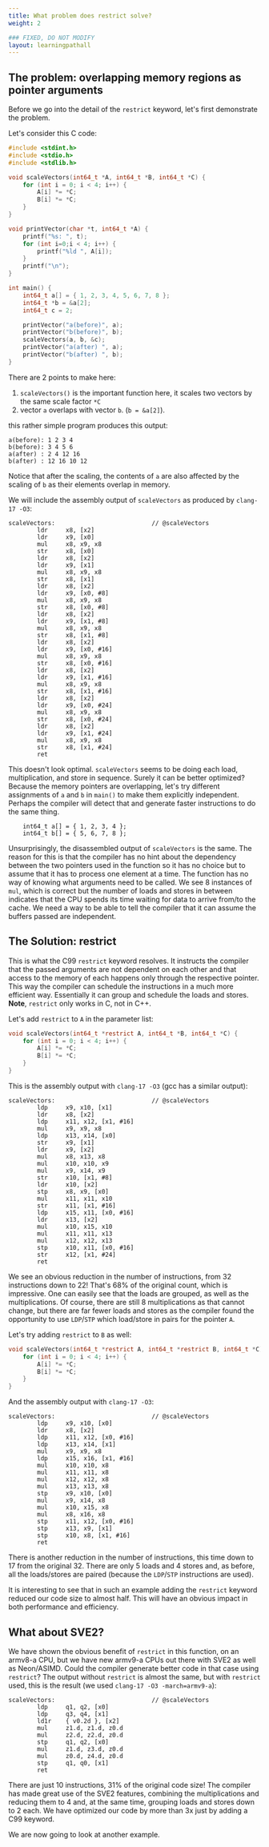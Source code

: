 ```yaml
---
title: What problem does restrict solve?
weight: 2

### FIXED, DO NOT MODIFY
layout: learningpathall
---
```


## The problem: overlapping memory regions as pointer arguments

Before we go into the detail of the `restrict` keyword, let's first demonstrate the problem.

Let's consider this C code:
```C
#include <stdint.h>
#include <stdio.h>
#include <stdlib.h>

void scaleVectors(int64_t *A, int64_t *B, int64_t *C) {
    for (int i = 0; i < 4; i++) {
        A[i] *= *C;
        B[i] *= *C;
    }
}

void printVector(char *t, int64_t *A) {
    printf("%s: ", t);
    for (int i=0;i < 4; i++) {
        printf("%ld ", A[i]);
    }
    printf("\n");
}

int main() {
    int64_t a[] = { 1, 2, 3, 4, 5, 6, 7, 8 };
    int64_t *b = &a[2];
    int64_t c = 2;

    printVector("a(before)", a);
    printVector("b(before)", b);
    scaleVectors(a, b, &c);
    printVector("a(after) ", a);
    printVector("b(after) ", b);
}
```

There are 2 points to make here:
1. `scaleVectors()` is the important function here, it scales two vectors by the same scale factor `*C`
2. vector `a` overlaps with vector `b`. (`b = &a[2]`). 

this rather simple program produces this output:
```
a(before): 1 2 3 4 
b(before): 3 4 5 6 
a(after) : 2 4 12 16 
b(after) : 12 16 10 12
```

Notice that after the scaling, the contents of `a` are also affected by the scaling of `b` as their elements overlap in memory.

We will include the assembly output of `scaleVectors` as produced by `clang-17 -O3`:

```
scaleVectors:                           // @scaleVectors
        ldr     x8, [x2]
        ldr     x9, [x0]
        mul     x8, x9, x8
        str     x8, [x0]
        ldr     x8, [x2]
        ldr     x9, [x1]
        mul     x8, x9, x8
        str     x8, [x1]
        ldr     x8, [x2]
        ldr     x9, [x0, #8]
        mul     x8, x9, x8
        str     x8, [x0, #8]
        ldr     x8, [x2]
        ldr     x9, [x1, #8]
        mul     x8, x9, x8
        str     x8, [x1, #8]
        ldr     x8, [x2]
        ldr     x9, [x0, #16]
        mul     x8, x9, x8
        str     x8, [x0, #16]
        ldr     x8, [x2]
        ldr     x9, [x1, #16]
        mul     x8, x9, x8
        str     x8, [x1, #16]
        ldr     x8, [x2]
        ldr     x9, [x0, #24]
        mul     x8, x9, x8
        str     x8, [x0, #24]
        ldr     x8, [x2]
        ldr     x9, [x1, #24]
        mul     x8, x9, x8
        str     x8, [x1, #24]
        ret
```

This doesn't look optimal. `scaleVectors` seems to be doing each load, multiplication, and store in sequence. Surely it can be better optimized? Because the memory pointers are overlapping, let's try different assignments of `a` and `b` in `main()` to make them explicitly independent. Perhaps the compiler will detect that and generate faster instructions to do the same thing.

```
    int64_t a[] = { 1, 2, 3, 4 };
    int64_t b[] = { 5, 6, 7, 8 };
```

Unsurprisingly, the disassembled output of `scaleVectors` is the same. The reason for this is that the compiler has no hint about the dependency between the two pointers used in the function so it has no choice but to assume that it has to process one element at a time. The function has no way of knowing what arguments need to be called.  We see 8 instances of `mul`, which is correct but the number of loads and stores in between indicates that the CPU spends its time waiting for data to arrive from/to the cache. We need a way to be able to tell the compiler that it can assume the buffers passed are independent.

## The Solution: restrict

This is what the C99 `restrict` keyword resolves. It instructs the compiler that the passed arguments are not dependent on each other and that access to the memory of each happens only through the respective pointer. This way the compiler can schedule the instructions in a much more efficient way. Essentially it can group and schedule the loads and stores. **Note**, `restrict` only works in C, not in C++.

Let's add `restrict` to `A` in the parameter list:
```C
void scaleVectors(int64_t *restrict A, int64_t *B, int64_t *C) {
    for (int i = 0; i < 4; i++) {
        A[i] *= *C;
        B[i] *= *C;
    }
}
```

This is the assembly output with `clang-17 -O3` (gcc has a similar output):

```assembly
scaleVectors:                           // @scaleVectors
        ldp     x9, x10, [x1]
        ldr     x8, [x2]
        ldp     x11, x12, [x1, #16]
        mul     x9, x9, x8
        ldp     x13, x14, [x0]
        str     x9, [x1]
        ldr     x9, [x2]
        mul     x8, x13, x8
        mul     x10, x10, x9
        mul     x9, x14, x9
        str     x10, [x1, #8]
        ldr     x10, [x2]
        stp     x8, x9, [x0]
        mul     x11, x11, x10
        str     x11, [x1, #16]
        ldp     x15, x11, [x0, #16]
        ldr     x13, [x2]
        mul     x10, x15, x10
        mul     x11, x11, x13
        mul     x12, x12, x13
        stp     x10, x11, [x0, #16]
        str     x12, [x1, #24]
        ret
```

We see an obvious reduction in the number of instructions, from 32 instructions down to 22! That's 68% of the original count, which is impressive. One can easily see that the loads are grouped, as well as the multiplications. Of course, there are still 8 multiplications as that cannot change, but there are far fewer loads and stores as the compiler found the opportunity to use `LDP`/`STP` which load/store in pairs for the pointer `A`.

Let's try adding `restrict` to `B` as well:
```C
void scaleVectors(int64_t *restrict A, int64_t *restrict B, int64_t *C) {
    for (int i = 0; i < 4; i++) {
        A[i] *= *C;
        B[i] *= *C;
    }
}
```

And the assembly output with `clang-17 -O3`:

```
scaleVectors:                           // @scaleVectors
        ldp     x9, x10, [x0]
        ldr     x8, [x2]
        ldp     x11, x12, [x0, #16]
        ldp     x13, x14, [x1]
        mul     x9, x9, x8
        ldp     x15, x16, [x1, #16]
        mul     x10, x10, x8
        mul     x11, x11, x8
        mul     x12, x12, x8
        mul     x13, x13, x8
        stp     x9, x10, [x0]
        mul     x9, x14, x8
        mul     x10, x15, x8
        mul     x8, x16, x8
        stp     x11, x12, [x0, #16]
        stp     x13, x9, [x1]
        stp     x10, x8, [x1, #16]
        ret
```

There is another reduction in the number of instructions, this time down to 17 from the original 32. There are only 5 loads and 4 stores and, as before, all the loads/stores are paired (because the `LDP`/`STP` instructions are used).

It is interesting to see that in such an example adding the `restrict` keyword reduced our code size to almost half. This will have an obvious impact in both performance and efficiency.

## What about SVE2?

We have shown the obvious benefit of `restrict` in this function, on an armv8-a CPU, but we have new armv9-a CPUs out there with SVE2 as well as Neon/ASIMD. 
Could the compiler generate better code in that case using `restrict`? The output without `restrict` is almost the same, but with `restrict` used, this is the result (we used `clang-17 -O3 -march=armv9-a`):

```
scaleVectors:                           // @scaleVectors
        ldp     q1, q2, [x0]
        ldp     q3, q4, [x1]
        ld1r    { v0.2d }, [x2]
        mul     z1.d, z1.d, z0.d
        mul     z2.d, z2.d, z0.d
        stp     q1, q2, [x0]
        mul     z1.d, z3.d, z0.d
        mul     z0.d, z4.d, z0.d
        stp     q1, q0, [x1]
        ret
```

There are just 10 instructions, 31% of the original code size! The compiler has made great use of the SVE2 features, combining the multiplications and reducing them to 4 and, at the same time, grouping loads and stores down to 2 each. We have optimized our code by more than 3x just by adding a C99 keyword.

We are now going to look at another example.
